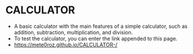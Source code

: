 
# CALCULATOR

- A basic calculator with the main features of a simple calculator, such as addition, subtraction, multiplication, and division.
- To test the calculator, you can enter the link appended to this page.
- https://mete0roz.github.io/CALCULATOR-/
